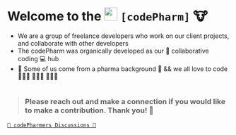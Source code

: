 # Welcome to the [<img src='https://codetracklift.github.io/codeTrackLift/logos/giphyPharma2Code.gif' alt='codeByPete logo' width='30'>](https://www.codebypete.com) **```[codePharm]```** 🐮

- We are a group of freelance developers who work on our client projects, and collaborate with other developers
- The codePharm was organically developed as our 🤝 collaborative coding 💻 hub
- 🧪 Some of us come from a pharma background 💊 && we all love to code 🧑🏻‍💻 👩🏼‍💻 👨🏻‍💻  

#

> ### Please reach out and make a connection if you would like to make a contribution.  Thank you! 🙏

[```🐓 codePharmers Discussions 🚜```](https://github.com/orgs/codepharm/teams/codepharmers)
